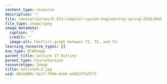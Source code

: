 ```yaml
---
content_type: resource
description: ''
file: /media/courses/6-033-computer-system-engineering-spring-2018/08da808c5e1770946eb5ed6637fa7572_Untitled-2.jpg
file_type: image/jpeg
image_metadata:
  caption: ''
  credit: ''
  image-alt: Conflict graph between T1, T2, and T3.
learning_resource_types: []
ocw_type: OCWImage
parent_title: Lecture 17 Outline
parent_type: CourseSection
resourcetype: Image
title: Untitled-2.jpg
uid: 08da808c-5e17-7094-6eb5-ed6637fa7572
---
```

